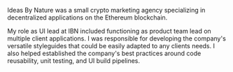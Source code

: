 Ideas By Nature was a small crypto marketing agency specializing
in decentralized applications on the Ethereum blockchain.

My role as UI lead at IBN included functioning as product team lead 
on multiple client applications. I was responsible for developing
the company's versatile styleguides that could be easily adapted
to any clients needs. I also helped established the company's best
practices around code reusability, unit testing, and UI build 
pipelines.
